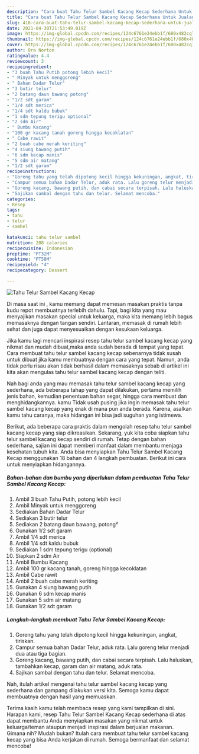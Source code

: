 ```yaml
---
description: "Cara buat Tahu Telur Sambel Kacang Kecap Sederhana Untuk Jualan"
title: "Cara buat Tahu Telur Sambel Kacang Kecap Sederhana Untuk Jualan"
slug: 418-cara-buat-tahu-telur-sambel-kacang-kecap-sederhana-untuk-jualan
date: 2021-04-30T21:53:49.019Z
image: https://img-global.cpcdn.com/recipes/124c6761e24ebb1f/680x482cq70/tahu-telur-sambel-kacang-kecap-foto-resep-utama.jpg
thumbnail: https://img-global.cpcdn.com/recipes/124c6761e24ebb1f/680x482cq70/tahu-telur-sambel-kacang-kecap-foto-resep-utama.jpg
cover: https://img-global.cpcdn.com/recipes/124c6761e24ebb1f/680x482cq70/tahu-telur-sambel-kacang-kecap-foto-resep-utama.jpg
author: Ora Norton
ratingvalue: 4.4
reviewcount: 3
recipeingredient:
- "3 buah Tahu Putih potong lebih kecil"
- " Minyak untuk menggoreng"
- " Bahan Dadar Telur"
- "3 butir telur"
- "2 batang daun bawang potong"
- "1/2 sdt garam"
- "1/4 sdt merica"
- "1/4 sdt kaldu bubuk"
- "1 sdm tepung terigu optional"
- "2 sdm Air"
- " Bumbu Kacang"
- "100 gr kacang tanah goreng hingga kecoklatan"
- " Cabe rawit"
- "2 buah cabe merah keriting"
- "4 siung bawang putih"
- "6 sdm kecap manis"
- "5 sdm air matang"
- "1/2 sdt garam"
recipeinstructions:
- "Goreng tahu yang telah dipotong kecil hingga kekuningan, angkat, tiriskan."
- "Campur semua bahan Dadar Telur, aduk rata. Lalu goreng telur menjadi dua atau tiga bagian."
- "Goreng kacang, bawang putih, dan cabai secara terpisah. Lalu haluskan, tambahkan kecap, garam dan air matang, aduk rata."
- "Sajikan sambal dengan tahu dan telur. Selamat mencoba."
categories:
- Resep
tags:
- tahu
- telur
- sambel

katakunci: tahu telur sambel 
nutrition: 208 calories
recipecuisine: Indonesian
preptime: "PT32M"
cooktime: "PT58M"
recipeyield: "4"
recipecategory: Dessert

---
```



![Tahu Telur Sambel Kacang Kecap](https://img-global.cpcdn.com/recipes/124c6761e24ebb1f/680x482cq70/tahu-telur-sambel-kacang-kecap-foto-resep-utama.jpg)

Di masa  saat ini , kamu memang dapat memesan masakan praktis tanpa kudu repot membuatnya terlebih dahulu. Tapi, bagi kita yang mau menyajikan masakan special untuk keluarga, maka kita memang lebih bagus memasaknya dengan tangan sendiri. Lantaran, memasak di rumah lebih sehat dan juga dapat menyesuaikan dengan kesukaan keluarga.

Jika kamu lagi mencari inspirasi resep tahu telur sambel kacang kecap yang nikmat dan mudah dibuat,maka anda sudah berada di tempat yang tepat. Cara membuat tahu telur sambel kacang kecap  sebenarnya tidak susah untuk dibuat jika kamu membuatnya dengan cara yang tepat. Namun, anda tidak perlu risau akan tidak berhasil dalam memasaknya 
sebab di artikel ini kita akan mengulas tahu telur sambel kacang kecap dengan teliti.  



Nah bagi anda yang mau memasak tahu telur sambel kacang kecap yang sederhana, ada beberapa tahap yang dapat dilakukan, pertama memilih jenis bahan, kemudian penentuan bahan segar, hingga cara membuat dan menghidangkannya. kamu Tidak usah pusing jika ingin memasak tahu telur sambel kacang kecap yang enak di mana pun anda berada. Karena, asalkan kamu  tahu caranya, maka hidangan ini bisa jadi suguhan yang istimewa.

Berikut, ada beberapa cara praktis  dalam mengolah resep tahu telur sambel kacang kecap yang siap dikreasikan. Sekarang, yuk kita coba siapkan tahu telur sambel kacang kecap sendiri di rumah. Tetap dengan bahan sederhana, sajian ini dapat memberi manfaat dalam membantu menjaga kesehatan tubuh kita. Anda bisa menyiapkan Tahu Telur Sambel Kacang Kecap menggunakan 18 bahan dan 4 langkah pembuatan. Berikut ini cara untuk menyiapkan hidangannya.

<!--inarticleads1-->

##### Bahan-bahan dan bumbu yang diperlukan dalam pembuatan Tahu Telur Sambel Kacang Kecap:

1. Ambil 3 buah Tahu Putih, potong lebih kecil
1. Ambil  Minyak untuk menggoreng
1. Sediakan  Bahan Dadar Telur
1. Sediakan 3 butir telur
1. Sediakan 2 batang daun bawang, potong²
1. Gunakan 1/2 sdt garam
1. Ambil 1/4 sdt merica
1. Ambil 1/4 sdt kaldu bubuk
1. Sediakan 1 sdm tepung terigu (optional)
1. Siapkan 2 sdm Air
1. Ambil  Bumbu Kacang
1. Ambil 100 gr kacang tanah, goreng hingga kecoklatan
1. Ambil  Cabe rawit
1. Ambil 2 buah cabe merah keriting
1. Gunakan 4 siung bawang putih
1. Gunakan 6 sdm kecap manis
1. Gunakan 5 sdm air matang
1. Gunakan 1/2 sdt garam




<!--inarticleads2-->

##### Langkah-langkah membuat Tahu Telur Sambel Kacang Kecap:

1. Goreng tahu yang telah dipotong kecil hingga kekuningan, angkat, tiriskan.
1. Campur semua bahan Dadar Telur, aduk rata. Lalu goreng telur menjadi dua atau tiga bagian.
1. Goreng kacang, bawang putih, dan cabai secara terpisah. Lalu haluskan, tambahkan kecap, garam dan air matang, aduk rata.
1. Sajikan sambal dengan tahu dan telur. Selamat mencoba.




Nah, itulah artikel mengenai  tahu telur sambel kacang kecap  yang sederhana dan gampang dilakukan versi kita. Semoga kamu dapat membuatnya dengan hasil yang memuaskan. 

Terima kasih kamu telah membaca resep yang kami tampilkan di sini. Harapan kami, resep  Tahu Telur Sambel Kacang Kecap sederhana di atas dapat membantu Anda menyiapkan masakan yang nikmat untuk keluarga/teman ataupun menjadi inspirasi dalam berjualan makanan. Gimana nih? Mudah bukan? Itulah cara membuat tahu telur sambel kacang kecap yang bisa Anda kerjakan di rumah. Semoga bermanfaat dan selamat mencoba!

